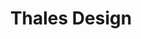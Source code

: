 ---
title: Thales Design
hero:
  title: Thales Design
  desc: 高效、统一、可视化
  # background: https://panel-docs.tuyacn.com/background.png
  # image: https://images.tuyacn.com/rms-static/d9ecd060-e2f6-11eb-bb1c-dd1a7461f245-1626083541094.svg?tyName=20210712tuya-logo-2x.svg
  actions:
    - link: /docs
      text: 开发组件
---